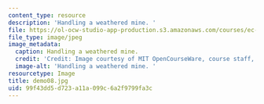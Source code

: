 ```yaml
---
content_type: resource
description: 'Handling a weathered mine. '
file: https://ol-ocw-studio-app-production.s3.amazonaws.com/courses/ec-s06-design-for-demining-spring-2007/99f43dd5d723a11a099c6a2f9799fa3c_demo08.jpg
file_type: image/jpeg
image_metadata:
  caption: Handling a weathered mine.
  credit: 'Credit: Image courtesy of MIT OpenCourseWare, course staff, and students.'
  image-alt: 'Handling a weathered mine. '
resourcetype: Image
title: demo08.jpg
uid: 99f43dd5-d723-a11a-099c-6a2f9799fa3c
---
```

